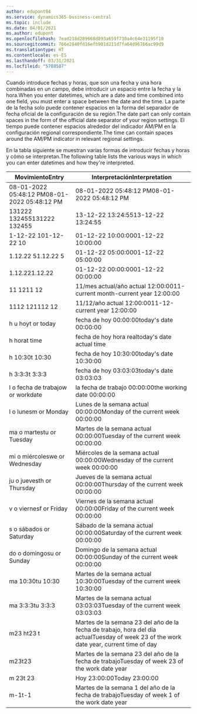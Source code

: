 ```yaml
---
author: edupont04
ms.service: dynamics365-business-central
ms.topic: include
ms.date: 04/01/2021
ms.author: edupont
ms.openlocfilehash: 7ead218d289668d893a659f730a4c64e31195f10
ms.sourcegitcommit: 766e2840fd16efb901d211d7fa64d96766ac99d9
ms.translationtype: HT
ms.contentlocale: es-ES
ms.lasthandoff: 03/31/2021
ms.locfileid: "5788587"
---
```

<span data-ttu-id="4b561-101">Cuando introduce fechas y horas, que son una fecha y una hora combinadas en un campo, debe introducir un espacio entre la fecha y la hora.</span><span class="sxs-lookup"><span data-stu-id="4b561-101">When you enter datetimes, which are a date and time combined into one field, you must enter a space between the date and the time.</span></span> <span data-ttu-id="4b561-102">La parte de la fecha solo puede contener espacios en la forma del separador de fecha oficial de la configuración de su región.</span><span class="sxs-lookup"><span data-stu-id="4b561-102">The date part can only contain spaces in the form of the official date separator of your region settings.</span></span> <span data-ttu-id="4b561-103">El tiempo puede contener espacios alrededor del indicador AM/PM en la configuración regional correspondiente.</span><span class="sxs-lookup"><span data-stu-id="4b561-103">The time can contain spaces around the AM/PM indicator in relevant regional settings.</span></span>

<!--It is also possible to enter only a date in a datetime field, but it is not possible to enter only a time.-->

<span data-ttu-id="4b561-104">En la tabla siguiente se muestran varias formas de introducir fechas y horas y cómo se interpretan.</span><span class="sxs-lookup"><span data-stu-id="4b561-104">The following table lists the various ways in which you can enter datetimes and how they're interpreted.</span></span>  

|<span data-ttu-id="4b561-105">Movimiento</span><span class="sxs-lookup"><span data-stu-id="4b561-105">Entry</span></span>|<span data-ttu-id="4b561-106">Interpretación</span><span class="sxs-lookup"><span data-stu-id="4b561-106">Interpretation</span></span>|
|---------------|------------------------|
|<span data-ttu-id="4b561-107">08-01-2022 05:48:12 PM</span><span class="sxs-lookup"><span data-stu-id="4b561-107">08-01-2022 05:48:12 PM</span></span>|<span data-ttu-id="4b561-108">08\-01\-2022 05:48:12 PM</span><span class="sxs-lookup"><span data-stu-id="4b561-108">08\-01\-2022 05:48:12 PM</span></span>|
|<span data-ttu-id="4b561-109">131222 132455</span><span class="sxs-lookup"><span data-stu-id="4b561-109">131222 132455</span></span>|<span data-ttu-id="4b561-110">13-12-22 13:24:55</span><span class="sxs-lookup"><span data-stu-id="4b561-110">13-12-22 13:24:55</span></span>|
|<span data-ttu-id="4b561-111">1-12-22 10</span><span class="sxs-lookup"><span data-stu-id="4b561-111">1-12-22 10</span></span>|<span data-ttu-id="4b561-112">01-12-22 10:00:00</span><span class="sxs-lookup"><span data-stu-id="4b561-112">01-12-22 10:00:00</span></span>|
|<span data-ttu-id="4b561-113">1.12.22 5</span><span class="sxs-lookup"><span data-stu-id="4b561-113">1.12.22 5</span></span>|<span data-ttu-id="4b561-114">01-12-22 05:00:00</span><span class="sxs-lookup"><span data-stu-id="4b561-114">01-12-22 05:00:00</span></span>|
|<span data-ttu-id="4b561-115">1.12.22</span><span class="sxs-lookup"><span data-stu-id="4b561-115">1.12.22</span></span>|<span data-ttu-id="4b561-116">01-12-22 00:00:00</span><span class="sxs-lookup"><span data-stu-id="4b561-116">01-12-22 00:00:00</span></span>|
|<span data-ttu-id="4b561-117">11 12</span><span class="sxs-lookup"><span data-stu-id="4b561-117">11 12</span></span>|<span data-ttu-id="4b561-118">11/mes actual/año actual 12:00:00</span><span class="sxs-lookup"><span data-stu-id="4b561-118">11-current month-current year 12:00:00</span></span>|
|<span data-ttu-id="4b561-119">1112 12</span><span class="sxs-lookup"><span data-stu-id="4b561-119">1112 12</span></span>|<span data-ttu-id="4b561-120">11/12/año actual 12:00:00</span><span class="sxs-lookup"><span data-stu-id="4b561-120">11-12-current year 12:00:00</span></span>|
|<span data-ttu-id="4b561-121">h u hoy</span><span class="sxs-lookup"><span data-stu-id="4b561-121">t or today</span></span>|<span data-ttu-id="4b561-122">fecha de hoy 00:00:00</span><span class="sxs-lookup"><span data-stu-id="4b561-122">today's date 00:00:00</span></span>|
|<span data-ttu-id="4b561-123">h hora</span><span class="sxs-lookup"><span data-stu-id="4b561-123">t time</span></span>|<span data-ttu-id="4b561-124">fecha de hoy hora real</span><span class="sxs-lookup"><span data-stu-id="4b561-124">today's date actual time</span></span>|
|<span data-ttu-id="4b561-125">h 10:30</span><span class="sxs-lookup"><span data-stu-id="4b561-125">t 10:30</span></span>|<span data-ttu-id="4b561-126">fecha de hoy 10:30:00</span><span class="sxs-lookup"><span data-stu-id="4b561-126">today's date 10:30:00</span></span>|
|<span data-ttu-id="4b561-127">h 3:3:3</span><span class="sxs-lookup"><span data-stu-id="4b561-127">t 3:3:3</span></span>|<span data-ttu-id="4b561-128">fecha de hoy 03:03:03</span><span class="sxs-lookup"><span data-stu-id="4b561-128">today's date 03:03:03</span></span>|
|<span data-ttu-id="4b561-129">l o fecha de trabajo</span><span class="sxs-lookup"><span data-stu-id="4b561-129">w or workdate</span></span>|<span data-ttu-id="4b561-130">la fecha de trabajo 00:00:00</span><span class="sxs-lookup"><span data-stu-id="4b561-130">the working date 00:00:00</span></span>|
|<span data-ttu-id="4b561-131">l o lunes</span><span class="sxs-lookup"><span data-stu-id="4b561-131">m or Monday</span></span>|<span data-ttu-id="4b561-132">Lunes de la semana actual 00:00:00</span><span class="sxs-lookup"><span data-stu-id="4b561-132">Monday of the current week 00:00:00</span></span>|
|<span data-ttu-id="4b561-133">ma o martes</span><span class="sxs-lookup"><span data-stu-id="4b561-133">tu or Tuesday</span></span>|<span data-ttu-id="4b561-134">Martes de la semana actual 00:00:00</span><span class="sxs-lookup"><span data-stu-id="4b561-134">Tuesday of the current week 00:00:00</span></span>|
|<span data-ttu-id="4b561-135">mi o miércoles</span><span class="sxs-lookup"><span data-stu-id="4b561-135">we or Wednesday</span></span>|<span data-ttu-id="4b561-136">Miércoles de la semana actual 00:00:00</span><span class="sxs-lookup"><span data-stu-id="4b561-136">Wednesday of the current week 00:00:00</span></span>|
|<span data-ttu-id="4b561-137">ju o jueves</span><span class="sxs-lookup"><span data-stu-id="4b561-137">th or Thursday</span></span>|<span data-ttu-id="4b561-138">Jueves de la semana actual 00:00:00</span><span class="sxs-lookup"><span data-stu-id="4b561-138">Thursday of the current week 00:00:00</span></span>|
|<span data-ttu-id="4b561-139">v o viernes</span><span class="sxs-lookup"><span data-stu-id="4b561-139">f or Friday</span></span>|<span data-ttu-id="4b561-140">Viernes de la semana actual 00:00:00</span><span class="sxs-lookup"><span data-stu-id="4b561-140">Friday of the current week 00:00:00</span></span>|
|<span data-ttu-id="4b561-141">s o sábado</span><span class="sxs-lookup"><span data-stu-id="4b561-141">s or Saturday</span></span>|<span data-ttu-id="4b561-142">Sábado de la semana actual 00:00:00</span><span class="sxs-lookup"><span data-stu-id="4b561-142">Saturday of the current week 00:00:00</span></span>|
|<span data-ttu-id="4b561-143">do o domingo</span><span class="sxs-lookup"><span data-stu-id="4b561-143">su or Sunday</span></span>|<span data-ttu-id="4b561-144">Domingo de la semana actual 00:00:00</span><span class="sxs-lookup"><span data-stu-id="4b561-144">Sunday of the current week 00:00:00</span></span>|
|<span data-ttu-id="4b561-145">ma 10:30</span><span class="sxs-lookup"><span data-stu-id="4b561-145">tu 10:30</span></span>|<span data-ttu-id="4b561-146">Martes de la semana actual 10:30:00</span><span class="sxs-lookup"><span data-stu-id="4b561-146">Tuesday of the current week 10:30:00</span></span>|
|<span data-ttu-id="4b561-147">ma 3:3:3</span><span class="sxs-lookup"><span data-stu-id="4b561-147">tu 3:3:3</span></span>|<span data-ttu-id="4b561-148">Martes de la semana actual 03:03:03</span><span class="sxs-lookup"><span data-stu-id="4b561-148">Tuesday of the current week 03:03:03</span></span>|
|<span data-ttu-id="4b561-149">m23 h</span><span class="sxs-lookup"><span data-stu-id="4b561-149">t23 t</span></span>|<span data-ttu-id="4b561-150">Martes de la semana 23 del año de la fecha de trabajo, hora del día actual</span><span class="sxs-lookup"><span data-stu-id="4b561-150">Tuesday of week 23 of the work date year, current time of day</span></span>|
|<span data-ttu-id="4b561-151">m23</span><span class="sxs-lookup"><span data-stu-id="4b561-151">t23</span></span>|<span data-ttu-id="4b561-152">Martes de la semana 23 del año de la fecha de trabajo</span><span class="sxs-lookup"><span data-stu-id="4b561-152">Tuesday of week 23 of the work date year</span></span>|
|<span data-ttu-id="4b561-153">m 23</span><span class="sxs-lookup"><span data-stu-id="4b561-153">t 23</span></span>|<span data-ttu-id="4b561-154">Hoy 23:00:00</span><span class="sxs-lookup"><span data-stu-id="4b561-154">Today 23:00:00</span></span>|
|<span data-ttu-id="4b561-155">m-1</span><span class="sxs-lookup"><span data-stu-id="4b561-155">t-1</span></span>|<span data-ttu-id="4b561-156">Martes de la semana 1 del año de la fecha de trabajo</span><span class="sxs-lookup"><span data-stu-id="4b561-156">Tuesday of week 1 of the work date year</span></span>|


